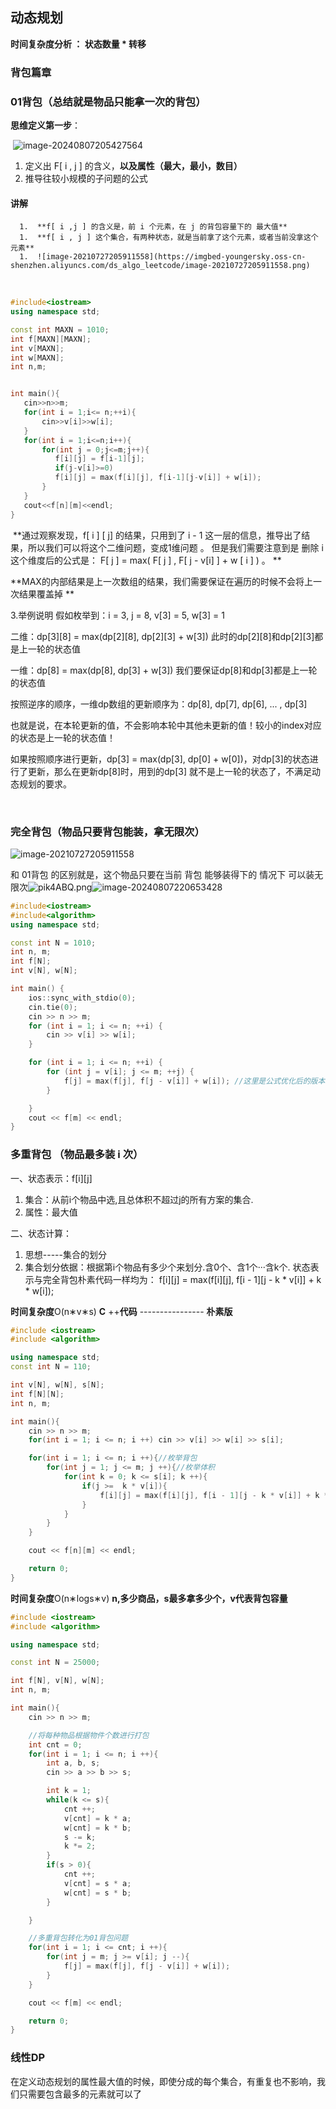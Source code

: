 ## 动态规划

**时间复杂度分析 ：  状态数量 * 转移**



### 背包篇章

### 01背包（总结就是物品只能拿一次的背包）

**思维定义第一步**：

​        ![image-20240807205427564](C:\Users\Administrator\AppData\Roaming\Typora\typora-user-images\image-20240807205427564.png)

1. 定义出  F[ i , j ] 的含义，**以及属性（最大，最小，数目）**
2. 推导往较小规模的子问题的公式

####   讲解

      1.  **f[ i ,j ] 的含义是，前 i 个元素，在 j 的背包容量下的 最大值**
      1.  **f[ i , j ] 这个集合，有两种状态，就是当前拿了这个元素，或者当前没拿这个元素**
      1.  ![image-20210727205911558](https://imgbed-youngersky.oss-cn-shenzhen.aliyuncs.com/ds_algo_leetcode/image-20210727205911558.png)

​        

```c++
#include<iostream>
using namespace std;

const int MAXN = 1010;
int f[MAXN][MAXN];
int v[MAXN];
int w[MAXN];
int n,m;


int main(){
   cin>>n>>m;
   for(int i = 1;i<= n;++i){
       cin>>v[i]>>w[i];
   }
   for(int i = 1;i<=n;i++){
       for(int j = 0;j<=m;j++){
          f[i][j] = f[i-1][j];
          if(j-v[i]>=0)
          f[i][j] = max(f[i][j], f[i-1][j-v[i]] + w[i]);
       }
   }
   cout<<f[n][m]<<endl;
}

```

​      **通过观察发现，f[ i ] [ j] 的结果，只用到了 i - 1 这一层的信息，推导出了结果，所以我们可以将这个二维问题，变成1维问题 。 但是我们需要注意到是 删除 i 这个维度后的公式是： F[ j ]  =   max( F[ j ]  ,   F[ j - v[i] ] + w [ i ]  ) 。 **

**MAX的内部结果是上一次数组的结果，我们需要保证在遍历的时候不会将上一次结果覆盖掉 **

3.举例说明
假如枚举到：i = 3, j = 8, v[3] = 5, w[3] = 1

二维：dp[3][8] = max(dp[2][8], dp[2][3] + w[3])              此时的dp[2][8]和dp[2][3]都是上一轮的状态值

一维：dp[8] = max(dp[8], dp[3] + w[3])      我们要保证dp[8]和dp[3]都是上一轮的状态值

按照逆序的顺序，一维dp数组的更新顺序为：dp[8], dp[7], dp[6], ... , dp[3]

也就是说，在本轮更新的值，不会影响本轮中其他未更新的值！较小的index对应的状态是上一轮的状态值！

如果按照顺序进行更新，dp[3] = max(dp[3], dp[0] + w[0])，对dp[3]的状态进行了更新，那么在更新dp[8]时，用到的dp[3]
就不是上一轮的状态了，不满足动态规划的要求。

 

​       

### 完全背包（物品只要背包能装，拿无限次）

![image-20210727205911558](https://imgbed-youngersky.oss-cn-shenzhen.aliyuncs.com/ds_algo_leetcode/image-20210727205911558.png)

 和 01背包 的区别就是，这个物品只要在当前 背包 能够装得下的 情况下 可以装无限次![pik4ABQ.png](https://cdn.acwing.com/media/article/image/2024/03/01/55289_716af2ebd7-pik4ABQ.png)![image-20240807220653428](C:\Users\Administrator\AppData\Roaming\Typora\typora-user-images\image-20240807220653428.png)

```c++
#include<iostream>
#include<algorithm>
using namespace std;

const int N = 1010;
int n, m;
int f[N];
int v[N], w[N];

int main() {
    ios::sync_with_stdio(0);
    cin.tie(0);
    cin >> n >> m;
    for (int i = 1; i <= n; ++i) {
        cin >> v[i] >> w[i];
    }

    for (int i = 1; i <= n; ++i) {
        for (int j = v[i]; j <= m; ++j) {
            f[j] = max(f[j], f[j - v[i]] + w[i]); //这里是公式优化后的版本
        }

    }
    cout << f[m] << endl;
}
```



### 多重背包  （物品最多装 i 次）

一、状态表示：f[i][j]
1. 集合：从前i个物品中选,且总体积不超过j的所有方案的集合.
2. 属性：最大值

二、状态计算：
1. 思想-----集合的划分
2. 集合划分依据：根据第i个物品有多少个来划分.含0个、含1个···含k个.
状态表示与完全背包朴素代码一样均为：
f[i][j] = max(f[i][j], f[i - 1][j - k * v[i]] + k * w[i]);

**时间复杂度**O(n∗v∗s)
**C** ++**代码** ---------------- **朴素版**

```c++
#include <iostream>
#include <algorithm>

using namespace std;
const int N = 110;

int v[N], w[N], s[N];
int f[N][N];
int n, m;

int main(){
    cin >> n >> m;
    for(int i = 1; i <= n; i ++) cin >> v[i] >> w[i] >> s[i];

    for(int i = 1; i <= n; i ++){//枚举背包
        for(int j = 1; j <= m; j ++){//枚举体积
            for(int k = 0; k <= s[i]; k ++){
                if(j >=  k * v[i]){
                    f[i][j] = max(f[i][j], f[i - 1][j - k * v[i]] + k * w[i]);
                }
            }
        }
    }

    cout << f[n][m] << endl;

    return 0;
}


```


**时间复杂度**O(n∗logs∗v)  **n,多少商品，s最多拿多少个，v代表背包容量**

```c++
#include <iostream>
#include <algorithm>

using namespace std;

const int N = 25000;

int f[N], v[N], w[N];
int n, m;

int main(){
    cin >> n >> m;

    //将每种物品根据物件个数进行打包
    int cnt = 0;
    for(int i = 1; i <= n; i ++){
        int a, b, s;
        cin >> a >> b >> s;

        int k = 1;
        while(k <= s){
            cnt ++;
            v[cnt] = k * a;
            w[cnt] = k * b;
            s -= k;
            k *= 2;
        }
        if(s > 0){
            cnt ++;
            v[cnt] = s * a;
            w[cnt] = s * b;
        }

    }

    //多重背包转化为01背包问题
    for(int i = 1; i <= cnt; i ++){
        for(int j = m; j >= v[i]; j --){
            f[j] = max(f[j], f[j - v[i]] + w[i]);
        }
    }

    cout << f[m] << endl;

    return 0;
}

```

### 线性DP

在定义动态规划的属性最大值的时候，即使分成的每个集合，有重复也不影响，我们只需要包含最多的元素就可以了

 
